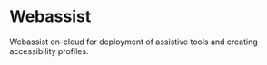 Webassist
=========

Webassist on-cloud for deployment of assistive tools and creating accessibility profiles.